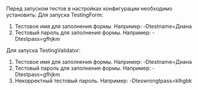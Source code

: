 Перед запуском тестов в настройках конфигурации необходимо установить:
Для запуска TestingForm:
1. Тестовое имя для заполнения формы. Например: -Dtestname=Диана
2. Тестовый пароль для заполнения формы. Например: -Dtestpass=gfhjkm

Для запуска TestingValidator:
1. Тестовое имя для заполнения формы. Например: -Dtestname=Диана
2. Тестовый пароль для заполнения формы. Например: -Dtestpass=gfhjkm
3. Некорректный тестовый пароль. Например: -Dteswrongtpass=klhgbk